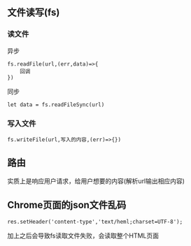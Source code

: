 ## 文件读写(fs)  

### 读文件
 异步 
``` shell 
fs.readFile(url,(err,data)=>{
    回调
})
```
 同步  
``` shell
let data = fs.readFileSync(url)
```
###  写入文件
``` shell
fs.writeFile(url,写入的内容,(err)=>{})
```
##  路由
实质上是响应用户请求，给用户想要的内容(解析url输出相应内容)


## Chrome页面的json文件乱码
``` shell
res.setHeader('content-type','text/heml;charset=UTF-8');
```
加上之后会导致fs读取文件失败，会读取整个HTML页面
